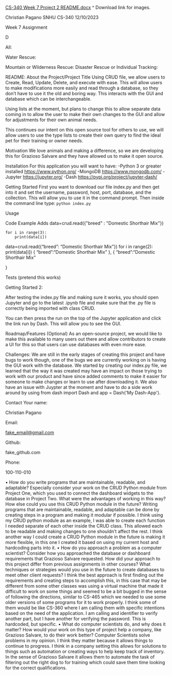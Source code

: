[CS-340 Week 7 Project 2 README.docx](https://github.com/TheLvableMrFish/CS-340/files/13680896/CS-340.Week.7.Project.2.README.docx)
^
Download link for images.


Christian Pagano
SNHU CS-340
12/10/2023

Week 7 Assignment

 
D



All:
 
Water Rescue:
 
Mountain or Wilderness Rescue: 
Disaster Rescue or Individual Tracking:
 


README:
About the Project/Project Title
Using CRUD file, we allow users to Create, Read, Update, Delete, and execute with ease. This will allow users to make modifications more easily and read through a database, so they don’t have to use it the old and boring way. This interacts with the GUI and database which can be interchangeable. 

Using lists at the moment, but plans to change this to allow separate data coming in to allow the user to make their own changes to the GUI and allow for adjustments for their own animal needs.


 








This continues our intent on this open source tool for others to use, we will allow users to use the type lists to create their own query to find the ideal pet for their training or owner needs. 
 

Motivation
We love animals and making a difference, so we are developing this for Grazioso Salvare and they have allowed us to make it open source.

Installation
For this application you will want to have:
-Python 3 or greater installed
https://www.python.org/
-MongoDB
https://www.mongodb.com/
-Jupyter
https://jupyter.org/
-Dash
https://pypi.org/project/jupyter-dash/

Getting Started
First you want to download our file index.py and then get into it and set the username, password, host, port, database, and the collection. This will allow you to use it in the command prompt. 
Then inside the command line type:
```python index.py``` 



Usage

Code Example
Adds
    data=crud.read({"breed" : "Domestic Shorthair Mix"})
 
    for i in range(3):
        print(data[i])
data=crud.read({“breed”: “Domestic Shorthair Mix”})
for i in range(2):
	print(data[i])
 {
“breed”:“Domestic Shorthair Mix”
},
{
“breed”:“Domestic Shorthair Mix”

}

Tests
(pretend this works)
 

Getting Started 2:

After testing the index.py file and making sure it works, you should open Jupyter and go to the latest .ipynb file and make sure that the .py file is correctly being imported with class CRUD. 

You can then press the run on the top of the Jupyter application and click the link run by Dash. This will allow you to see the GUI.
 



Roadmap/Features (Optional)
As an open-source project, we would like to make this available to many users out there and allow contributors to create a UI for this so that users can use databases with even more ease. 


Challenges:
We are still in the early stages of creating this project and have bugs to work though, one of the bugs we are currently working on is having the GUI work with the database. We started by creating our index.py file, we learned that the way it was created may have an impact on those trying to work with our product and have since added comments to make it easier for someone to make changes or learn to use after downloading it. We also have an issue with Juypter at the moment and have to do a side work around by using from dash import Dash and app = Dash('My Dash-App'). 

Contact
Your name:

Christian Pagano

Email:

fake_email@gmail.com

Github:

fake_github.com

Phone:

100-110-010

•	How do you write programs that are maintainable, readable, and adaptable? Especially consider your work on the CRUD Python module from Project One, which you used to connect the dashboard widgets to the database in Project Two. What were the advantages of working in this way? How else could you use this CRUD Python module in the future?
Writing programs that are maintainable, readable, and adaptable can be done by creating steps in a program and making it modular if possible. I think using my CRUD python module as an example, I was able to create each function I needed separate of each other inside the CRUD class. This allowed each to be readable and making changes to one shouldn’t affect the rest. I think another way I could create a CRUD Python module in the future is making it more flexible, in this one I created it based on using my current host and hardcoding parts into it. 
•	How do you approach a problem as a computer scientist? Consider how you approached the database or dashboard requirements that Grazioso Salvare requested. How did your approach to this project differ from previous assignments in other courses? What techniques or strategies would you use in the future to create databases to meet other client requests?
I think the best approach is first finding out the requirements and creating steps to accomplish this, in this case that may be different from some other classes was using a virtual machine that made it difficult to work on some things and seemed to be a bit bugged in the sense of following the directions, similar to CS-465 which we needed to use some older versions of some programs for it to work properly. I think some of them would be like CS-360 where I am calling them with specific intentions based on the need of the application. I am calling and identifier to verify another part, but I have another for verifying the password. This is hardcoded, but specific. 
•	What do computer scientists do, and why does it matter? How would your work on this type of project help a company, like Grazioso Salvare, to do their work better?
Computer Scientists solve problems in my opinion. I think they matter because it allows things to continue to progress. I think in a company setting this allows for solutions to things such as automation or creating ways to help keep track of inventory. In the sense of Grazioso Salvare it allows them to automate the task of filtering out the right dog to for training which could save them time looking for the correct qualifications. 



